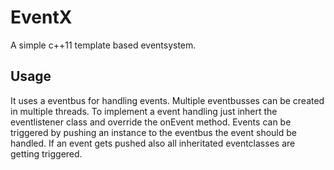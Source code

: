 # EventX

A simple c++11 template based eventsystem.


## Usage
It uses a eventbus for handling events. Multiple eventbusses can be created in multiple threads.
To implement a event handling just inhert the eventlistener class and override the onEvent method.
Events can be triggered by pushing an instance to the eventbus the event should be handled.
If an event gets pushed also all inheritated eventclasses are getting triggered.

